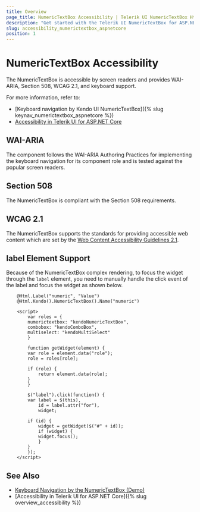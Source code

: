 ```yaml
---
title: Overview
page_title: NumericTextBox Accessibility | Telerik UI NumericTextBox HtmlHelper for ASP.NET Core
description: "Get started with the Telerik UI NumericTextBox for ASP.NET Core and learn about its accessibility support for WAI-ARIA, Section 508, and WCAG 2.1."
slug: accessibility_numerictextbox_aspnetcore
position: 1
---
```


# NumericTextBox Accessibility

The NumericTextBox is accessible by screen readers and provides WAI-ARIA, Section 508, WCAG 2.1, and keyboard support.

For more information, refer to:
* [Keyboard navigation by Kendo UI NumericTextBox]({% slug keynav_numerictextbox_aspnetcore %})
* [Accessibility in Telerik UI for ASP.NET Core](https://docs.telerik.com/aspnet-core/accessibility/overview)

## WAI-ARIA

The component follows the WAI-ARIA Authoring Practices for implementing the keyboard navigation for its component role and is tested against the popular screen readers.

## Section 508

The NumericTextBox is compliant with the Section 508 requirements.

## WCAG 2.1

The NumericTextBox supports the standards for providing accessible web content which are set by the [Web Content Accessibility Guidelines 2.1](https://www.w3.org/TR/WCAG/).

## label Element Support

Because of the NumericTextBox complex rendering, to focus the widget through the `label` element, you need to manually handle the click event of the label and focus the widget as shown below.

```
    @Html.Label("numeric", "Value")
    @Html.Kendo().NumericTextBox().Name("numeric")

    <script>
        var roles = {
        numerictextbox: "kendoNumericTextBox",
        combobox: "kendoComboBox",
        multiselect: "kendoMultiSelect"
        }

        function getWidget(element) {
        var role = element.data("role");
        role = roles[role];

        if (role) {
            return element.data(role);
        }    
        }

        $("label").click(function() {
        var label = $(this),
            id = label.attr("for"),
            widget;

        if (id) {
            widget = getWidget($("#" + id));
            if (widget) {
            widget.focus();
            }
        }
        });
    </script>
```

## See Also

* [Keyboard Navigation by the NumericTextBox (Demo)](https://demos.telerik.com/aspnet-core/numerictextbox/keyboard-navigation)
* [Accessibility in Telerik UI for ASP.NET Core]({% slug overview_accessibility %})
